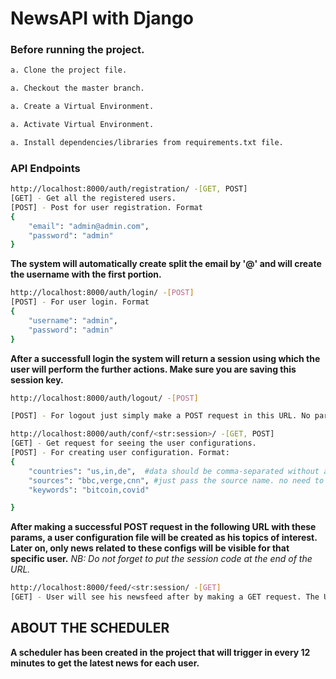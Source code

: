 # NewsAPI with Django


### Before running the project.
```sh
a. Clone the project file.
```
```sh
a. Checkout the master branch.
```
```sh
a. Create a Virtual Environment.
```
```sh
a. Activate Virtual Environment.
```
```sh
a. Install dependencies/libraries from requirements.txt file.
```

### API Endpoints

```sh
http://localhost:8000/auth/registration/ -[GET, POST]
[GET] - Get all the registered users.
[POST] - Post for user registration. Format
{
    "email": "admin@admin.com",
    "password": "admin"
}
```
**The system will automatically create split the email by '@' and will create the username with the first portion.**

```sh
http://localhost:8000/auth/login/ -[POST]
[POST] - For user login. Format
{
    "username": "admin",
    "password": "admin"
}
```
**After a successfull login the system will return a session using which the user will perform the further actions. Make sure you are saving this session key.**

```sh
http://localhost:8000/auth/logout/ -[POST]

[POST] - For logout just simply make a POST request in this URL. No parameters need to be passed here.
```
```sh
http://localhost:8000/auth/conf/<str:session>/ -[GET, POST]
[GET] - Get request for seeing the user configurations.
[POST] - For creating user configuration. Format:
{
    "countries": "us,in,de",  #data should be comma-separated without any space.
    "sources": "bbc,verge,cnn", #just pass the source name. no need to add any special symbol e.g bbc-news.
    "keywords": "bitcoin,covid"

}
```
**After making a successful POST request in the following URL with these params, a user configuration file will be created as his topics of interest. Later on, only news related to these configs will be visible for that specific user.**
*NB: Do not forget to put the session code at the end of the URL.*

```sh
http://localhost:8000/feed/<str:session/ -[GET]
[GET] - User will see his newsfeed after by making a GET request. The URL should contain the session code as well. For the first request, it may take a few time to fetch all the data from the API server.
```
## ABOUT THE SCHEDULER
**A scheduler has been created in the project that will trigger in every 12 minutes to get the latest news for each user.**



